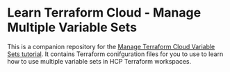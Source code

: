 # Learn Terraform Cloud - Manage Multiple Variable Sets

This is a companion repository for the [Manage Terraform Cloud Variable Sets
tutorial](https://developer.hashicorp.com/terraform/tutorials/cloud/cloud-multiple-variable-sets). It contains Terraform
conifguration files for you to use to learn how to use multiple variable sets in HCP Terraform workspaces.
